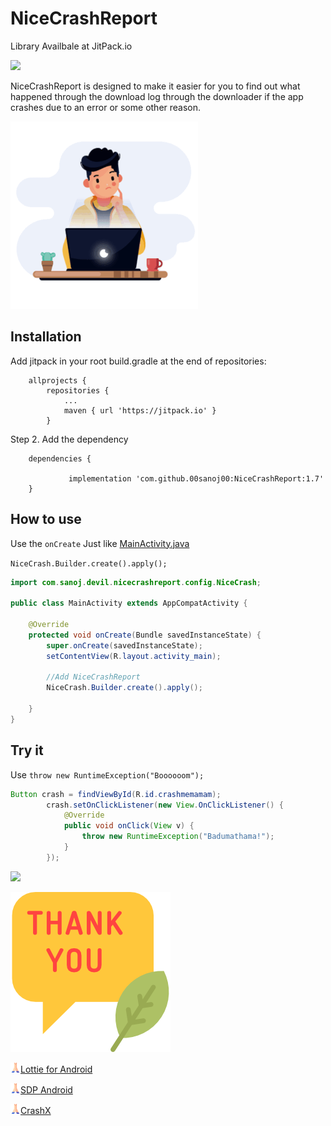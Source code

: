 # NiceCrashReport
Library Availbale at JitPack.io

[![](https://jitpack.io/v/00sanoj00/NiceCrashReport.svg)](https://jitpack.io/#00sanoj00/NiceCrashReport)

NiceCrashReport is designed to make it easier for you to find out what happened through the download log through the downloader if the app crashes due to an error or some other reason.


![](https://github.com/00sanoj00/NiceCrashReport/blob/master/Screen/ezgif-3-582a2130eb31.gif?raw=true)
## Installation


Add jitpack in your root build.gradle at the end of repositories:
```
	allprojects {
		repositories {
			...
			maven { url 'https://jitpack.io' }
		}
```
Step 2. Add the dependency

```
	dependencies {
	
	         implementation 'com.github.00sanoj00:NiceCrashReport:1.7'
	}
```

## How to use
Use the `onCreate` Just like <a href="https://github.com/00sanoj00/NiceCrashReport/blob/master/app/src/main/java/com/sanoj/devil/crash/MainActivity.java">MainActivity.java</a>

`NiceCrash.Builder.create().apply();`
```java
import com.sanoj.devil.nicecrashreport.config.NiceCrash;

public class MainActivity extends AppCompatActivity {

    @Override
    protected void onCreate(Bundle savedInstanceState) {
        super.onCreate(savedInstanceState);
        setContentView(R.layout.activity_main);
        
        //Add NiceCrashReport 
        NiceCrash.Builder.create().apply();

    }
}
```
## Try it
Use `throw new RuntimeException("Boooooom");`

```java
Button crash = findViewById(R.id.crashmemamam);
        crash.setOnClickListener(new View.OnClickListener() {
            @Override
            public void onClick(View v) {
                throw new RuntimeException("Badumathama!");
            }
        });
```
![](https://github.com/00sanoj00/NiceCrashReport/blob/master/Screen/sample.gif?raw=true)


![](https://github.com/00sanoj00/NiceCrashReport/blob/master/Screen/thank-you%20(1).png)

![](https://github.com/00sanoj00/NiceCrashReport/blob/master/Screen/thank-you%20(2).png)<a href="https://github.com/airbnb/lottie-android">Lottie for Android </a>

![](https://github.com/00sanoj00/NiceCrashReport/blob/master/Screen/thank-you%20(2).png)<a href="https://github.com/intuit/sdp">SDP Android </a>

![](https://github.com/00sanoj00/NiceCrashReport/blob/master/Screen/thank-you%20(2).png)<a href="https://github.com/TutorialsAndroid/crashx">CrashX</a>
